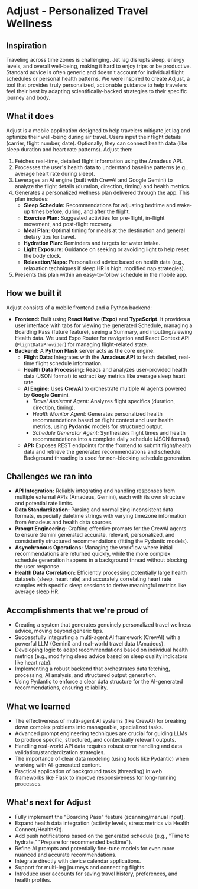 # Adjust - Personalized Travel Wellness

## Inspiration
Traveling across time zones is challenging. Jet lag disrupts sleep, energy levels, and overall well-being, making it hard to enjoy trips or be productive. Standard advice is often generic and doesn't account for individual flight schedules or personal health patterns. We were inspired to create Adjust, a tool that provides truly personalized, actionable guidance to help travelers feel their best by adapting scientifically-backed strategies to their specific journey and body.

## What it does
Adjust is a mobile application designed to help travelers mitigate jet lag and optimize their well-being during air travel. Users input their flight details (carrier, flight number, date). Optionally, they can connect health data (like sleep duration and heart rate patterns). Adjust then:
1.  Fetches real-time, detailed flight information using the Amadeus API.
2.  Processes the user's health data to understand baseline patterns (e.g., average heart rate during sleep).
3.  Leverages an AI engine (built with CrewAI and Google Gemini) to analyze the flight details (duration, direction, timing) and health metrics.
4.  Generates a personalized wellness plan delivered through the app. This plan includes:
    *   **Sleep Schedule:** Recommendations for adjusting bedtime and wake-up times before, during, and after the flight.
    *   **Exercise Plan:** Suggested activities for pre-flight, in-flight movement, and post-flight recovery.
    *   **Meal Plan:** Optimal timing for meals at the destination and general dietary tips for travel.
    *   **Hydration Plan:** Reminders and targets for water intake.
    *   **Light Exposure:** Guidance on seeking or avoiding light to help reset the body clock.
    *   **Relaxation/Naps:** Personalized advice based on health data (e.g., relaxation techniques if sleep HR is high, modified nap strategies).
5.  Presents this plan within an easy-to-follow schedule in the mobile app.

## How we built it
Adjust consists of a mobile frontend and a Python backend:

*   **Frontend:** Built using **React Native (Expo)** and **TypeScript**. It provides a user interface with tabs for viewing the generated Schedule, managing a Boarding Pass (future feature), seeing a Summary, and inputting/viewing Health data. We used Expo Router for navigation and React Context API (`FlightDataProvider`) for managing flight-related state.
*   **Backend:** A **Python Flask** server acts as the core engine.
    *   **Flight Data:** Integrates with the **Amadeus API** to fetch detailed, real-time flight schedule information.
    *   **Health Data Processing:** Reads and analyzes user-provided health data (JSON format) to extract key metrics like average sleep heart rate.
    *   **AI Engine:** Uses **CrewAI** to orchestrate multiple AI agents powered by **Google Gemini**.
        *   *Travel Assistant Agent:* Analyzes flight specifics (duration, direction, timing).
        *   *Health Monitor Agent:* Generates personalized health recommendations based on flight context and user health metrics, using **Pydantic** models for structured output.
        *   *Schedule Generator Agent:* Synthesizes flight times and health recommendations into a complete daily schedule (JSON format).
    *   **API:** Exposes REST endpoints for the frontend to submit flight/health data and retrieve the generated recommendations and schedule. Background threading is used for non-blocking schedule generation.

## Challenges we ran into
*   **API Integration:** Reliably integrating and handling responses from multiple external APIs (Amadeus, Gemini), each with its own structure and potential rate limits.
*   **Data Standardization:** Parsing and normalizing inconsistent data formats, especially datetime strings with varying timezone information from Amadeus and health data sources.
*   **Prompt Engineering:** Crafting effective prompts for the CrewAI agents to ensure Gemini generated accurate, relevant, personalized, and consistently structured recommendations (fitting the Pydantic models).
*   **Asynchronous Operations:** Managing the workflow where initial recommendations are returned quickly, while the more complex schedule generation happens in a background thread without blocking the user response.
*   **Health Data Correlation:** Efficiently processing potentially large health datasets (sleep, heart rate) and accurately correlating heart rate samples with specific sleep sessions to derive meaningful metrics like average sleep HR.

## Accomplishments that we're proud of
*   Creating a system that generates genuinely personalized travel wellness advice, moving beyond generic tips.
*   Successfully integrating a multi-agent AI framework (CrewAI) with a powerful LLM (Gemini) and real-world travel data (Amadeus).
*   Developing logic to adapt recommendations based on individual health metrics (e.g., modifying sleep advice based on sleep quality indicators like heart rate).
*   Implementing a robust backend that orchestrates data fetching, processing, AI analysis, and structured output generation.
*   Using Pydantic to enforce a clear data structure for the AI-generated recommendations, ensuring reliability.

## What we learned
*   The effectiveness of multi-agent AI systems (like CrewAI) for breaking down complex problems into manageable, specialized tasks.
*   Advanced prompt engineering techniques are crucial for guiding LLMs to produce specific, structured, and contextually relevant outputs.
*   Handling real-world API data requires robust error handling and data validation/standardization strategies.
*   The importance of clear data modeling (using tools like Pydantic) when working with AI-generated content.
*   Practical application of background tasks (threading) in web frameworks like Flask to improve responsiveness for long-running processes.

## What's next for Adjust
*   Fully implement the "Boarding Pass" feature (scanning/manual input).
*   Expand health data integration (activity levels, stress metrics via Health Connect/HealthKit).
*   Add push notifications based on the generated schedule (e.g., "Time to hydrate," "Prepare for recommended bedtime").
*   Refine AI prompts and potentially fine-tune models for even more nuanced and accurate recommendations.
*   Integrate directly with device calendar applications.
*   Support for multi-leg journeys and connecting flights.
*   Introduce user accounts for saving travel history, preferences, and health profiles.
